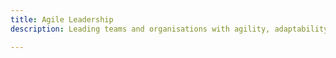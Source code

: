 ```yaml
---
title: Agile Leadership
description: Leading teams and organisations with agility, adaptability, and servant leadership.

---
```


